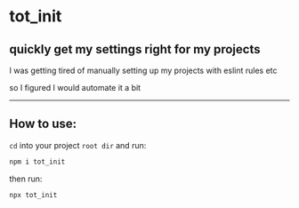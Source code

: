 # tot_init

## quickly get my settings right for my projects

I was getting tired of manually setting up my projects with eslint rules etc

so I figured I would automate it a bit

---

## How to use:

`cd` into your project `root dir` and run:

```zsh
npm i tot_init
```

then run:

```zsh
npx tot_init
```

<!-- begin auto-generated rules list -->

<!-- end auto-generated rules list -->
